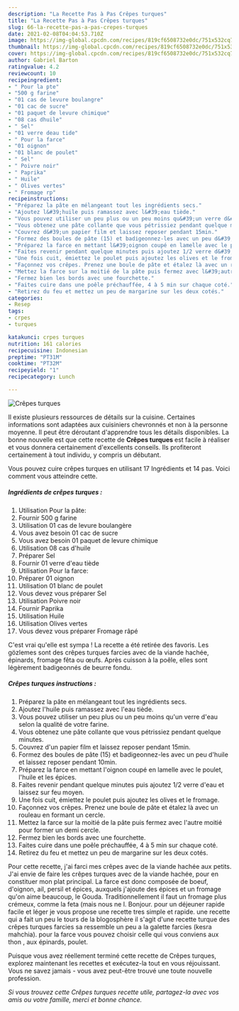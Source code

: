 ```yaml
---
description: "La Recette Pas à Pas Crêpes turques"
title: "La Recette Pas à Pas Crêpes turques"
slug: 66-la-recette-pas-a-pas-crepes-turques
date: 2021-02-08T04:04:53.710Z
image: https://img-global.cpcdn.com/recipes/819cf6508732e0dc/751x532cq70/crepes-turques-photo-principale-de-la-recette.jpg
thumbnail: https://img-global.cpcdn.com/recipes/819cf6508732e0dc/751x532cq70/crepes-turques-photo-principale-de-la-recette.jpg
cover: https://img-global.cpcdn.com/recipes/819cf6508732e0dc/751x532cq70/crepes-turques-photo-principale-de-la-recette.jpg
author: Gabriel Barton
ratingvalue: 4.2
reviewcount: 10
recipeingredient:
- " Pour la pte"
- "500 g farine"
- "01 cas de levure boulangre"
- "01 cac de sucre"
- "01 paquet de levure chimique"
- "08 cas dhuile"
- " Sel"
- "01 verre deau tide"
- " Pour la farce"
- "01 oignon"
- "01 blanc de poulet"
- " Sel"
- " Poivre noir"
- " Paprika"
- " Huile"
- " Olives vertes"
- " Fromage rp"
recipeinstructions:
- "Préparez la pâte en mélangeant tout les ingrédients secs."
- "Ajoutez l&#39;huile puis ramassez avec l&#39;eau tiède."
- "Vous pouvez utiliser un peu plus ou un peu moins qu&#39;un verre d&#39;eau selon la qualité de votre farine."
- "Vous obtenez une pâte collante que vous pétrissiez pendant quelque minutes."
- "Couvrez d&#39;un papier film et laissez reposer pendant 15min."
- "Formez des boules de pâte (15) et badigeonnez-les avec un peu d&#39;huile et laissez reposer pendant 10min."
- "Préparez la farce en mettant l&#39;oignon coupé en lamelle avec le poulet, l&#39;huile et les épices."
- "Faites revenir pendant quelque minutes puis ajoutez 1/2 verre d&#39;eau et laissez sur feu moyen."
- "Une fois cuit, émiettez le poulet puis ajoutez les olives et le fromage."
- "Façonnez vos crêpes. Prenez une boule de pâte et étalez là avec un rouleau en formant un cercle."
- "Mettez la farce sur la moitié de la pâte puis fermez avec l&#39;autre moitié pour former un demi cercle."
- "Fermez bien les bords avec une fourchette."
- "Faites cuire dans une poêle préchauffée, 4 à 5 min sur chaque coté."
- "Retirez du feu et mettez un peu de margarine sur les deux cotés."
categories:
- Resep
tags:
- crpes
- turques

katakunci: crpes turques 
nutrition: 161 calories
recipecuisine: Indonesian
preptime: "PT31M"
cooktime: "PT32M"
recipeyield: "1"
recipecategory: Lunch

---
```



![Crêpes turques](https://img-global.cpcdn.com/recipes/819cf6508732e0dc/751x532cq70/crepes-turques-photo-principale-de-la-recette.jpg)

Il existe plusieurs ressources de détails sur la cuisine. Certaines informations sont adaptées aux cuisiniers chevronnés et non à la personne moyenne. Il peut être déroutant d'apprendre tous les détails disponibles. La bonne nouvelle est que cette recette de <strong> Crêpes turques </strong> est facile à réaliser et vous donnera certainement d'excellents conseils. Ils profiteront certainement à tout individu, y compris un débutant.

<!--inarticleads1-->

Vous pouvez cuire crêpes turques en utilisant 17 Ingrédients et 14 pas. Voici comment vous atteindre cette.

##### Ingrédients de crêpes turques :

1. Utilisation  Pour la pâte:
1. Fournir 500 g farine
1. Utilisation 01 cas de levure boulangère
1. Vous avez besoin 01 cac de sucre
1. Vous avez besoin 01 paquet de levure chimique
1. Utilisation 08 cas d&#39;huile
1. Préparer  Sel
1. Fournir 01 verre d&#39;eau tiède
1. Utilisation  Pour la farce:
1. Préparer 01 oignon
1. Utilisation 01 blanc de poulet
1. Vous devez vous préparer  Sel
1. Utilisation  Poivre noir
1. Fournir  Paprika
1. Utilisation  Huile
1. Utilisation  Olives vertes
1. Vous devez vous préparer  Fromage râpé


C&#39;est vrai qu&#39;elle est sympa ! La recette a été retirée des favoris. Les gözlemes sont des crêpes turques farcies avec de la viande hachée, épinards, fromage fêta ou œufs. Après cuisson à la poêle, elles sont légèrement badigeonnés de beurre fondu. 

<!--inarticleads2-->

##### Crêpes turques instructions :

1. Préparez la pâte en mélangeant tout les ingrédients secs.
1. Ajoutez l&#39;huile puis ramassez avec l&#39;eau tiède.
1. Vous pouvez utiliser un peu plus ou un peu moins qu&#39;un verre d&#39;eau selon la qualité de votre farine.
1. Vous obtenez une pâte collante que vous pétrissiez pendant quelque minutes.
1. Couvrez d&#39;un papier film et laissez reposer pendant 15min.
1. Formez des boules de pâte (15) et badigeonnez-les avec un peu d&#39;huile et laissez reposer pendant 10min.
1. Préparez la farce en mettant l&#39;oignon coupé en lamelle avec le poulet, l&#39;huile et les épices.
1. Faites revenir pendant quelque minutes puis ajoutez 1/2 verre d&#39;eau et laissez sur feu moyen.
1. Une fois cuit, émiettez le poulet puis ajoutez les olives et le fromage.
1. Façonnez vos crêpes. Prenez une boule de pâte et étalez là avec un rouleau en formant un cercle.
1. Mettez la farce sur la moitié de la pâte puis fermez avec l&#39;autre moitié pour former un demi cercle.
1. Fermez bien les bords avec une fourchette.
1. Faites cuire dans une poêle préchauffée, 4 à 5 min sur chaque coté.
1. Retirez du feu et mettez un peu de margarine sur les deux cotés.


Pour cette recette, j&#39;ai farci mes crêpes avec de la viande hachée aux petits. J&#39;ai envie de faire les crêpes turques avec de la viande hachée, pour en constituer mon plat principal. La farce est donc composée de boeuf, d&#39;oignon, ail, persil et épices, auxquels j&#39;ajoute des épices et un fromage qu&#39;on aime beaucoup, le Gouda. Traditionnellement il faut un fromage plus crémeux, comme la feta (mais nous ne l. Bonjour. pour un déjeuner rapide facile et léger je vous propose une recette tres simple et rapide. une recette qui a fait un peu le tours de la blogosphère il s&#39;agit d&#39;une recette turque des crêpes turques farcies sa ressemble un peu a la galette farcies (kesra mahchia). pour la farce vous pouvez choisir celle qui vous conviens aux thon , aux épinards, poulet. 

<!--inarticleads1-->

<p>
Puisque vous avez réellement terminé cette recette de Crêpes turques, explorez maintenant les recettes et exécutez-la tout en vous réjouissant. Vous ne savez jamais - vous avez peut-être trouvé une toute nouvelle profession.
</p>

<p>
<i>Si vous trouvez cette Crêpes turques recette utile, partagez-la avec vos amis ou votre famille, merci et bonne chance.</i>
</p>
